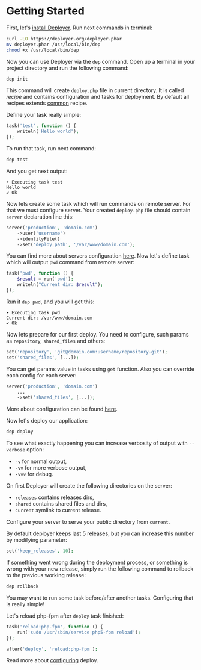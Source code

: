 # Getting Started

First, let's [install Deployer](installation.md). Run next commands in terminal:

```sh
curl -LO https://deployer.org/deployer.phar
mv deployer.phar /usr/local/bin/dep
chmod +x /usr/local/bin/dep
```

Now you can use Deployer via the `dep` command. 
Open up a terminal in your project directory and run the following command:

```sh
dep init
```

This command will create `deploy.php` file in current directory. It is called *recipe* and contains configuration and tasks for deployment.
By default all recipes extends [common](https://github.com/deployphp/deployer/blob/master/recipe/common.php) recipe. 


Define your task really simple:
 
```php
task('test', function () {
    writeln('Hello world');
});
```

To run that task, run next command:

```sh
dep test
```

And you get next output:

```text
➤ Executing task test
Hello world
✔ Ok
```

Now lets create some task which will run commands on remote server. For that we must configure server. 
Your created `deploy.php` file should contain `server` declaration line this:
 
```php
server('production', 'domain.com')
    ->user('username')
    ->identityFile()
    ->set('deploy_path', '/var/www/domain.com');
```

You can find more about servers configuration [here](servers.md). Now let's define task which will output `pwd` command from remote server:
 
```php
task('pwd', function () {
    $result = run('pwd');
    writeln("Current dir: $result");
});
```

Run it `dep pwd`, and you will get this:

```text
➤ Executing task pwd
Current dir: /var/www/domain.com
✔ Ok
```

Now lets prepare for our first deploy. You need to configure, such params as `repository`, `shared_files` and others:
   
```php
set('repository', 'git@domain.com:username/repository.git');
set('shared_files', [...]);
```

You can get params value in tasks using `get` function. 
Also you can override each config for each server:

```php
server('production', 'domain.com')
    ...
    ->set('shared_files', [...]);
```

More about configuration can be found [here](configuration.md).


Now let's deploy our application:
 
```sh
dep deploy
```

To see what exactly happening you can increase verbosity of output with `--verbose` option: 

* `-v`  for normal output,
* `-vv`  for more verbose output,
* `-vvv`  for debug.
 
On first Deployer will create the following directories on the server:

* `releases`  contains releases dirs,
* `shared` contains shared files and dirs,
* `current` symlink to current release.

Configure your server to serve your public directory from `current`.

By default deployer keeps last 5 releases, but you can increase this number by modifying parameter:
 
```php
set('keep_releases', 10);
```

If something went wrong during the deployment process, or something is wrong with your new release, 
simply run the following command to rollback to the previous working release:

```sh
dep rollback
```

You may want to run some task before/after another tasks. Configuring that is really simple!

Let's reload php-fpm after `deploy` task finished:

```php
task('reload:php-fpm', function () {
    run('sudo /usr/sbin/service php5-fpm reload');
});

after('deploy', 'reload:php-fpm');
```

Read more about [configuring](configuration.md) deploy. 
